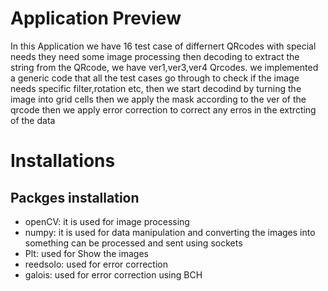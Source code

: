 # Application Preview 
In this Application we have 16 test case of differnert QRcodes with special needs they need some image processing then decoding to extract the string from the QRcode, we have ver1,ver3,ver4 Qrcodes. we implemented a generic code that all the test cases go through to check if the image needs specific filter,rotation etc, then we start decodind by turning the image into grid cells then we apply the mask according to the ver of the qrcode then we apply error correction to correct any erros in the extrcting of the data 

# Installations 
## Packges installation 
* openCV: it is used for image processing 
* numpy: it is used for data manipulation and converting the images into something can be processed and sent using sockets 
* Plt: used for Show the images 
* reedsolo: used for error correction 
* galois: used for error correction using BCH





